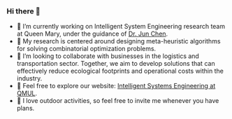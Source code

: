 ### Hi there 👋

- 🔭 I’m currently working on Intelligent System Engineering research team at Queen Mary, under the guidance of [Dr. Jun Chen](https://www.sems.qmul.ac.uk/staff/jun.chen).
- 🌱 My research is centered around designing meta-heuristic algorithms for solving combinatorial optimization problems.
- 👯 I’m looking to collaborate with businesses in the logistics and transportation sector. Together, we aim to develop solutions that can effectively reduce ecological footprints and operational costs within the industry.
- 💬 Feel free to explore our website: [Intelligent Systems Engineering at QMUL](https://www.qmul.ac.uk/intelligentsystems/).
- 🤔 I love outdoor activities, so feel free to invite me whenever you have plans.


<!--
**KingQino/KingQino** is a ✨ _special_ ✨ repository because its `README.md` (this file) appears on your GitHub profile.

Here are some ideas to get you started:

- 🔭 I’m currently working on ...
- 🌱 I’m currently learning ...
- 👯 I’m looking to collaborate on ...
- 🤔 I’m looking for help with ...
- 💬 Ask me about ...
- 📫 How to reach me: ...
- 😄 Pronouns: ...
- ⚡ Fun fact: ...
-->
